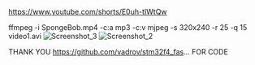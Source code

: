 https://www.youtube.com/shorts/E0uh-tIWtQw

ffmpeg -i SpongeBob.mp4 -c:a mp3 -c:v mjpeg -s 320x240 -r 25 -q 15 video1.avi
![Screenshot_3](https://github.com/offpic/VIDEO-PLAYER-STM32-ST7789-SPI-VADROV-LIB/assets/31142397/7b1e099c-6678-4bdb-9249-37bb99ab4271)
![Screenshot_2](https://github.com/offpic/VIDEO-PLAYER-STM32-ST7789-SPI-VADROV-LIB/assets/31142397/b2bd2473-9bba-40fe-ae5d-9ae304d59927)

THANK YOU https://github.com/vadrov/stm32f4_fas... FOR CODE
